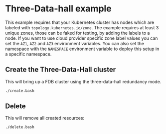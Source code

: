# Three-Data-hall example

This example requires that your Kubernetes cluster has nodes which are labeled with `topology.kubernetes.io/zone`.
The example requires at least 3 unique zones, those can be faked for testing, by adding the labels to a node.
If you want to use cloud provider specific zone label values you can set the `AZ1`, `AZ2` and `AZ3` environment variables.
You can also set the namespace with the `NAMESPACE` environment variable to deploy this setup in a specific namespace.

## Create the Three-Data-Hall cluster

This will bring up a FDB cluster using the three-data-hall redundancy mode.

```bash
./create.bash
```

## Delete

This will remove all created resources:

```bash
./delete.bash
```
